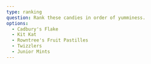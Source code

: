 ```yaml
---
type: ranking
question: Rank these candies in order of yumminess.
options: 
  - Cadbury's Flake
  - Kit Kat
  - Rowntree's Fruit Pastilles
  - Twizzlers
  - Junior Mints
---
```


